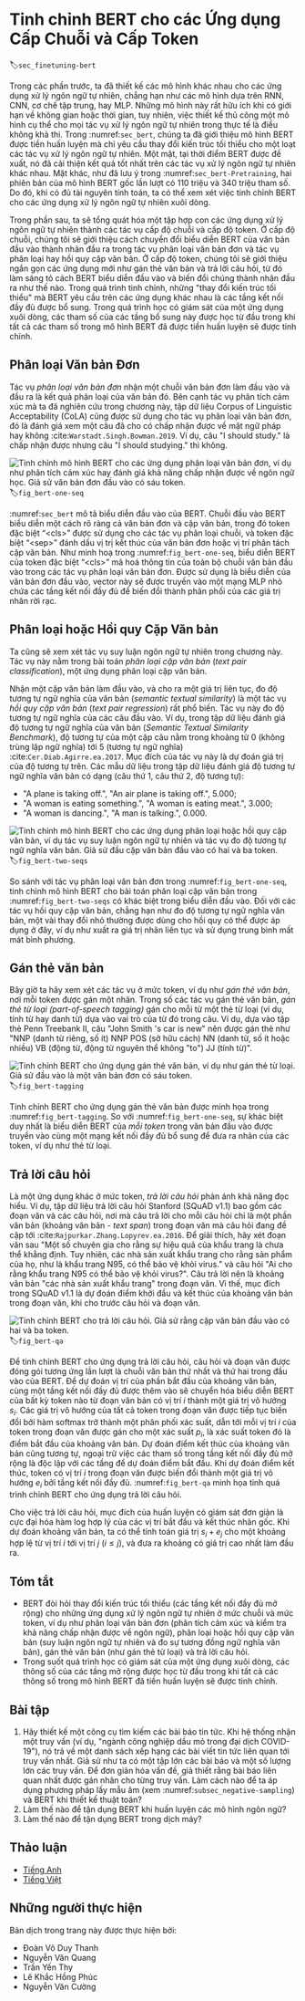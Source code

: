 <!-- ===================== Bắt đầu dịch Phần 1 ==================== -->
<!-- ========================================= REVISE PHẦN 1 - BẮT ĐẦU =================================== -->

<!--
# Fine-Tuning BERT for Sequence-Level and Token-Level Applications
-->

# Tinh chỉnh BERT cho các Ứng dụng Cấp Chuỗi và Cấp Token
:label:`sec_finetuning-bert`

<!--
In the previous sections of this chapter, we have designed different models for 
natural language processing applications, such as based on RNNs, CNNs, attention, and MLPs.
These models are helpful when there is space or time constraint, however, 
crafting a specific model for every natural language processing task is practically infeasible.
In :numref:`sec_bert`, we introduced a pretraining model, BERT, 
that requires minimal architecture changes for a wide range of natural language processing tasks.
One one hand, at the time of its proposal, BERT improved the state of the art on various natural language processing tasks.
On the other hand, as noted in :numref:`sec_bert-pretraining`, 
the two versions of the original BERT model come with 110 million and 340 million parameters.
Thus, when there are sufficient computational resources, 
we may consider fine-tuning BERT for downstream natural language processing applications.
-->

Trong các phần trước, ta đã thiết kế các mô hình khác nhau cho
các ứng dụng xử lý ngôn ngữ tự nhiên, chẳng hạn như các mô hình dựa trên RNN, CNN, cơ chế tập trung, hay MLP.
Những mô hình này rất hữu ích khi có giới hạn về không gian hoặc thời gian, tuy nhiên,
việc thiết kế thủ công một mô hình cụ thể cho mọi tác vụ xử lý ngôn ngữ tự nhiên trong thực tế là điều không khả thi.
Trong :numref:`sec_bert`, chúng ta đã giới thiệu mô hình BERT được tiền huấn luyện mà chỉ
yêu cầu thay đổi kiến trúc tối thiểu cho một loạt các tác vụ xử lý ngôn ngữ tự nhiên.
Một mặt, tại thời điểm BERT được đề xuất, nó đã cải thiện kết quả tốt nhất trên các tác vụ xử lý ngôn ngữ tự nhiên khác nhau.
Mặt khác, như đã lưu ý trong :numref:`sec_bert-Pretraining`,
hai phiên bản của mô hình BERT gốc lần lượt có 110 triệu và 340 triệu tham số.
Do đó, khi có đủ tài nguyên tính toán,
ta có thể xem xét việc tinh chỉnh BERT cho các ứng dụng xử lý ngôn ngữ tự nhiên xuôi dòng.


<!--
In the following, we generalize a subset of natural language processing applications as sequence-level and token-level.
On the sequence level, we introduce how to transform the BERT representation of the text input 
to the output label in single text classification and text pair classification or regression.
On the token level, we will briefly introduce new applications such as text tagging 
and question answering and shed light on how BERT can represent their inputs and get transformed into output labels.
During fine-tuning, the "minimal architecture changes" required by BERT across different applications are the extra fully-connected layers.
During supervised learning of a downstream application, parameters of the extra layers are 
learned from scratch while all the parameters in the pretrained BERT model are fine-tuned.
-->


Trong phần sau, ta sẽ tổng quát hóa một tập hợp con các ứng dụng xử lý ngôn ngữ tự nhiên thành các tác vụ cấp độ chuỗi và cấp độ token.
Ở cấp độ chuỗi, chúng tôi sẽ giới thiệu cách chuyển đổi biểu diễn BERT của văn bản đầu vào
thành nhãn đầu ra trong tác vụ phân loại văn bản đơn và tác vụ phân loại hay hồi quy cặp văn bản.
Ở cấp độ token, chúng tôi sẽ giới thiệu ngắn gọn các ứng dụng mới như gán thẻ văn bản
và trả lời câu hỏi, từ đó làm sáng tỏ cách BERT biểu diễn đầu vào và biến đổi chúng thành nhãn đầu ra như thế nào.
Trong quá trình tinh chỉnh, những "thay đổi kiến trúc tối thiểu" mà BERT yêu cầu trên các ứng dụng khác nhau là các tầng kết nối đầy đủ được bổ sung.
Trong quá trình học có giám sát của một ứng dụng xuôi dòng, các tham số của các tầng bổ sung này
được học từ đầu trong khi tất cả các tham số trong mô hình BERT đã được tiền huấn luyện sẽ được tinh chỉnh.


<!--
## Single Text Classification
-->

## Phân loại Văn bản Đơn


<!--
*Single text classification* takes a single text sequence as the input and outputs its classification result.
Besides sentiment analysis that we have studied in this chapter,
the Corpus of Linguistic Acceptability (CoLA) is also a dataset for single text classification,
judging whether a given sentence is grammatically acceptable or not :cite:`Warstadt.Singh.Bowman.2019`.
For instance, "I should study." is acceptable but "I should studying." is not.
-->

Tác vụ *phân loại văn bản đơn* nhận một chuỗi văn bản đơn làm đầu vào và đầu ra là kết quả phân loại của văn bản đó.
Bên cạnh tác vụ phân tích cảm xúc mà ta đã nghiên cứu trong chương này,
tập dữ liệu Corpus of Linguistic Acceptability (CoLA) cũng được sử dụng cho tác vụ phân loại văn bản đơn, đó là đánh giá xem một câu đã cho có chấp nhận được về mặt ngữ pháp hay không :cite:`Warstadt.Singh.Bowman.2019`.
Ví dụ, câu "I should study." là chấp nhận được nhưng câu "I should studying." thì không.


<!--
![Fine-tuning BERT for single text classification applications, such as sentiment analysis and testing linguistic acceptability. Suppose that the input single text has six tokens.](../img/bert-one-seq.svg)
-->

![Tinh chỉnh mô hình BERT cho các ứng dụng phân loại văn bản đơn, ví dụ như phân tích cảm xúc hay đánh giá khả năng chấp nhận được về ngôn ngữ học. Giả sử văn bản đơn đầu vào có sáu token.](../img/bert-one-seq.svg)
:label:`fig_bert-one-seq`

<!-- ===================== Kết thúc dịch Phần 1 ===================== -->

<!-- ===================== Bắt đầu dịch Phần 2 ===================== -->

<!--
:numref:`sec_bert` describes the input representation of BERT.
The BERT input sequence unambiguously represents both single text and text pairs,
where the special classification token  “&lt;cls&gt;” is used for sequence classification and 
the special classification token  “&lt;sep&gt;” marks the end of single text or separates a pair of text.
As shown in :numref:`fig_bert-one-seq`, in single text classification applications,
the BERT representation of the special classification token  “&lt;cls&gt;” encodes the information of the entire input text sequence.
As the representation of the input single text, it will be fed into a small MLP consisting of fully-connected (dense) layers
to output the distribution of all the discrete label values.
-->

:numref:`sec_bert` mô tả biểu diễn đầu vào của BERT.
Chuỗi đầu vào BERT biểu diễn một cách rõ ràng cả văn bản đơn và cặp văn bản,
trong đó token đặc biệt “&lt;cls&gt;” được sử dụng cho các tác vụ phân loại chuỗi, 
và token đặc biệt “&lt;sep&gt;” đánh dấu vị trị kết thúc của văn bản đơn hoặc vị trí phân tách cặp văn bản.
Như minh hoạ trong :numref:`fig_bert-one-seq`, biểu diễn BERT của token đặc biệt “&lt;cls&gt;” mã hoá thông tin của toàn bộ chuỗi văn bản đầu vào trong các tác vụ phân loại văn bản đơn.
Được sử dụng là biểu diễn của văn bản đơn đầu vào, vector này sẽ được truyền vào một mạng MLP nhỏ chứa các tầng kết nối đầy đủ để biến đổi thành phân phối của các giá trị nhãn rời rạc.


<!--
## Text Pair Classification or Regression
-->

## Phân loại hoặc Hồi quy Cặp Văn bản


<!--
We have also examined natural language inference in this chapter.
It belongs to *text pair classification*, a type of application classifying a pair of text.
-->

Ta cũng sẽ xem xét tác vụ suy luận ngôn ngữ tự nhiên trong chương này.
Tác vụ này nằm trong bài toán *phân loại cặp văn bản* (_text pair classification_), một ứng dụng phân loại cặp văn bản.


<!--
Taking a pair of text as the input but outputting a continuous value, *semantic textual similarity* is a popular *text pair regression* task.
This task measures semantic similarity of sentences.
For instance, in the Semantic Textual Similarity Benchmark dataset, the similarity score of a pair of sentences
is an ordinal scale ranging from 0 (no meaning overlap) to 5 (meaning equivalence) :cite:`Cer.Diab.Agirre.ea.2017`.
The goal is to predict these scores.
Examples from the Semantic Textual Similarity Benchmark dataset include (sentence 1, sentence 2, similarity score):
-->

Nhận một cặp văn bản làm đầu vào, và cho ra một giá trị liên tục, đo độ tương tự ngữ nghĩa của văn bản (_semantic textual similarity_) là một tác vụ *hồi quy cặp văn bản* (*text pair regression*) rất phổ biến.
Tác vụ này đo độ tương tự ngữ nghĩa của các câu đầu vào.
Ví dụ, trong tập dữ liệu đánh giá độ tương tự ngữ nghĩa của văn bản (_Semantic Textual Similarity Benchmark_), độ tương tự của một cặp câu nằm trong khoảng từ 0 (không trùng lặp ngữ nghĩa) tới 5 (tương tự ngữ nghĩa) :cite:`Cer.Diab.Agirre.ea.2017`.
Mục đích của tác vụ này là dự đoán giá trị của độ tương tự trên.
Các mẫu dữ liệu trong tập dữ liệu đánh giá độ tương tự ngữ nghĩa văn bản có dạng (câu thứ 1, câu thứ 2, độ tương tự):


<!--
* "A plane is taking off.", "An air plane is taking off.", 5.000;
* "A woman is eating something.", "A woman is eating meat.", 3.000;
* "A woman is dancing.", "A man is talking.", 0.000.
-->

* "A plane is taking off.", "An air plane is taking off.", 5.000;
* "A woman is eating something.", "A woman is eating meat.", 3.000;
* "A woman is dancing.", "A man is talking.", 0.000.


<!--
![Fine-tuning BERT for text pair classification or regression applications, such as natural language inference and semantic textual similarity. Suppose that the input text pair has two and three tokens.](../img/bert-two-seqs.svg)
-->

![Tinh chỉnh mô hình BERT cho các ứng dụng phân loại hoặc hồi quy cặp văn bản, ví dụ tác vụ suy luận ngôn ngữ tự nhiên và tác vụ đo độ tương tự ngữ nghĩa văn bản. Giả sử đầu cặp văn bản đầu vào có hai và ba token.](../img/bert-two-seqs.svg)
:label:`fig_bert-two-seqs`


<!--
Comparing with single text classification in :numref:`fig_bert-one-seq`,
fine-tuning BERT for text pair classification in :numref:`fig_bert-two-seqs` is different in the input representation.
For text pair regression tasks such as semantic textual similarity, trivial changes can be applied such as outputting a continuous label value
and using the mean squared loss: they are common for regression.
-->

So sánh với tác vụ phân loại văn bản đơn trong :numref:`fig_bert-one-seq`,
tinh chỉnh mô hình BERT cho bài toán phân loại cặp văn bản trong :numref:`fig_bert-two-seqs` có khác biệt trong biểu diễn đầu vào.
Đối với các tác vụ hồi quy cặp văn bản, chẳng hạn như đo độ tương tự ngữ nghĩa văn bản, một vài thay đổi nhỏ thường được dùng cho hồi quy có thể được áp dụng ở đây, ví dụ như xuất ra giá trị nhãn liên tục
và sử dụng trung bình mất mát bình phương.

<!-- ===================== Kết thúc dịch Phần 2 ===================== -->

<!-- ===================== Bắt đầu dịch Phần 3 ===================== -->

<!-- ========================================= REVISE PHẦN 1 - KẾT THÚC ===================================-->

<!-- ========================================= REVISE PHẦN 2 - BẮT ĐẦU ===================================-->

<!--
## Text Tagging
-->

## Gán thẻ văn bản


<!--
Now let us consider token-level tasks, such as *text tagging*, where each token is assigned a label.
Among text tagging tasks, *part-of-speech tagging* assigns each word a part-of-speech tag (e.g., adjective and determiner)
according to the role of the word in the sentence.
For example, according to the Penn Treebank II tag set,
the sentence "John Smith 's car is new" should be tagged as
"NNP (noun, proper singular) NNP POS (possessive ending) NN (noun, singular or mass) VB (verb, base form) JJ (adjective)".
-->

Bây giờ ta hãy xem xét các tác vụ ở mức token, ví dụ như *gán thẻ văn bản*, nơi mỗi token được gán một nhãn.
Trong số các tác vụ gán thẻ văn bản, *gán thẻ từ loại (part-of-speech tagging)* gán cho mỗi từ một thẻ từ loại (ví dụ, tính từ hay danh từ) dựa vào vai trò của từ đó trong câu.
Ví dụ, dựa vào tập thẻ Penn Treebank II,
câu "John Smith 's car is new" nên được gán thẻ như
"NNP (danh từ riêng, số ít) NNP POS (sở hữu cách) NN (danh từ, số ít hoặc nhiều) VB (động từ, động từ nguyên thể không "to") JJ (tính từ)".


<!--
![Fine-tuning BERT for text tagging applications, such as part-of-speech tagging. Suppose that the input single text has six tokens.](../img/bert-tagging.svg)
-->

![Tinh chỉnh BERT cho ứng dụng gán thẻ văn bản, ví dụ như gán thẻ từ loại. Giả sử đầu vào là một văn bản đơn có sáu token.](../img/bert-tagging.svg)
:label:`fig_bert-tagging`


<!--
Fine-tuning BERT for text tagging applications is illustrated in :numref:`fig_bert-tagging`.
Comparing with :numref:`fig_bert-one-seq`, the only distinction lies in that
in text tagging, the BERT representation of *every token* of the input text
is fed into the same extra fully-connected layers to output the label of the token, such as a part-of-speech tag.
-->

Tinh chỉnh BERT cho ứng dụng gán thẻ văn bản được minh họa trong :numref:`fig_bert-tagging`.
So với :numref:`fig_bert-one-seq`, sự khác biệt duy nhất là
biểu diễn BERT của *mỗi token* trong văn bản đầu vào
được truyền vào cùng một mạng kết nối đầy đủ bổ sung để đưa ra nhãn của các token, ví dụ như thẻ từ loại.


<!--
## Question Answering
-->

## Trả lời câu hỏi


<!--
As another token-level application, *question answering* reflects capabilities of reading comprehension.
For example, the Stanford Question Answering Dataset (SQuAD v1.1)
consists of reading passages and questions, where the answer to every question
is just a segment of text (text span) from the passage that the question is about :cite:`Rajpurkar.Zhang.Lopyrev.ea.2016`.
To explain, consider a passage
"Some experts report that a mask's efficacy is inconclusive. However, mask makers insist that their products, such as N95 respirator masks, can guard against the virus."
and a question "Who say that N95 respirator masks can guard against the virus?".
The answer should be the text span "mask makers" in the passage.
Thus, the goal in SQuAD v1.1 is to predict the start and end of the text span in the passage given a pair of question and passage.
-->

Là một ứng dụng khác ở mức token, *trả lời câu hỏi* phản ánh khả năng đọc hiểu.
Ví dụ, tập dữ liệu trả lời câu hỏi Stanford (SQuAD v1.1)
bao gồm các đoạn văn và các câu hỏi, nơi mà câu trả lời cho mỗi câu hỏi
chỉ là một phần văn bản (khoảng văn bản - *text span*) trong đoạn văn mà câu hỏi đang đề cập tới :cite:`Rajpurkar.Zhang.Lopyrev.ea.2016`.
Để giải thích, hãy xét đoạn văn sau
"Một số chuyên gia cho rằng sự hiệu quả của khẩu trang là chưa thể khẳng định. Tuy nhiên, các nhà sản xuất khẩu trang cho rằng sản phẩm của họ, như là khẩu trang N95, có thể bảo vệ khỏi virus."
và câu hỏi "Ai cho rằng khẩu trang N95 có thể bảo vệ khỏi virus?".
Câu trả lời nên là khoảng văn bản "các nhà sản xuất khẩu trang" trong đoạn văn.
Vì thế, mục đích trong SQuAD v1.1 là dự đoán điểm khởi đầu và kết thúc của khoảng văn bản trong đoạn văn, khi cho trước câu hỏi và đoạn văn.

<!--
![Fine-tuning BERT for question answering. Suppose that the input text pair has two and three tokens.](../img/bert-qa.svg)
-->

![Tinh chỉnh BERT cho trả lời câu hỏi. Giả sử rằng cặp văn bản đầu vào có hai và ba token.](../img/bert-qa.svg)
:label:`fig_bert-qa`

<!-- ===================== Kết thúc dịch Phần 3 ===================== -->

<!-- ===================== Bắt đầu dịch Phần 4 ===================== -->

<!--
To fine-tune BERT for question answering, the question and passage are packed as
the first and second text sequence, respectively, in the input of BERT.
To predict the position of the start of the text span, the same additional fully-connected layer will transform
the BERT representation of any token from the passage of position $i$ into a scalar score $s_i$.
Such scores of all the passage tokens are further transformed by the softmax operation
into a probability distribution, so that each token position $i$ in the passage is assigned
a probability $p_i$ of being the start of the text span.
Predicting the end of the text span is the same as above, except that
parameters in its additional fully-connected layer are independent from those for predicting the start.
When predicting the end, any passage token of position $i$ is transformed by the same fully-connected layer into a scalar score $e_i$.
:numref:`fig_bert-qa` depicts fine-tuning BERT for question answering.
-->

Để tinh chỉnh BERT cho ứng dụng trả lời câu hỏi, câu hỏi và đoạn văn được đóng gói tương ứng lần lượt là 
chuỗi văn bản thứ nhất và thứ hai trong đầu vào của BERT.
Để dự đoán vị trí của phần bắt đầu của khoảng văn bản, cùng một tầng kết nối đầy đủ được thêm vào sẽ chuyển hóa
biểu diễn BERT của bất kỳ token nào từ đoạn văn bản có vị trí $i$ thành một giá trị vô hướng $s_i$. 
Các giá trị vô hướng của tất cả token trong đoạn văn được tiếp tục biến đổi bởi hàm softmax
trở thành một phân phối xác suất, dẫn tới mỗi vị trí $i$ của token trong đoạn văn được gán
cho một xác suất $p_i$, là xác suất token đó là điểm bắt đầu của khoảng văn bản.
Dự đoán điểm kết thúc của khoảng văn bản cũng tương tự, ngoại trừ việc các tham số trong tầng kết nối đầy đủ mở rộng là độc lập với các tầng để dự đoán điểm bắt đầu.
Khi dự đoán điểm kết thúc, token có vị trí $i$ trong đoạn văn được biến đổi thành một giá trị vô hướng $e_i$ bởi tầng kết nối đầy đủ.
:numref:`fig_bert-qa` minh họa tinh quá trình chỉnh BERT cho ứng dụng trả lời câu hỏi.


<!--
For question answering, the supervised learning's training objective is as straightforward as
maximizing the log-likelihoods of the ground-truth start and end positions.
When predicting the span, we can compute the score $s_i + e_j$ for a valid span
from position $i$ to position $j$ ($i \leq j$), and output the span with the highest score.
-->

Cho việc trả lời câu hỏi, mục đích của huấn luyện có giám sát đơn giản là cực đại hóa hàm log hợp lý của các vị trí bắt đầu và kết thúc nhãn gốc. 
Khi dự đoán khoảng văn bản, ta có thể tính toán giá trị $s_i + e_j$ cho một khoảng hợp lệ từ vị trí $i$ tới vị trí $j$ ($i \leq j$), và đưa ra khoảng có giá trị cao nhất làm đầu ra.


## Tóm tắt

<!--
* BERT requires minimal architecture changes (extra fully-connected layers) for sequence-level and token-level natural language processing applications, 
such as single text classification (e.g., sentiment analysis and testing linguistic acceptability), text pair classification or regression 
(e.g., natural language inference and semantic textual similarity), text tagging (e.g., part-of-speech tagging), and question answering.
* During supervised learning of a downstream application, parameters of the extra layers are learned from scratch 
while all the parameters in the pretrained BERT model are fine-tuned.
-->

* BERT đòi hỏi thay đổi kiến trúc tối thiểu (các tầng kết nối đầy đủ mở rộng) cho những ứng dụng xử lý ngôn ngữ tự nhiên ở mức chuỗi và mức token,
ví dụ như phân loại văn bản đơn (phân tích cảm xúc và kiểm tra khả năng chấp nhận được về ngôn ngữ), phân loại hoặc hồi quy cặp văn bản 
(suy luận ngôn ngữ tự nhiên và đo sự tương đồng ngữ nghĩa văn bản), gán thẻ văn bản (như gán thẻ từ loại) và trả lời câu hỏi.
* Trong suốt quá trình học có giám sát của một ứng dụng xuôi dòng, các thông số của các tầng mở rộng được học từ đầu trong khi tất cả các thông số trong mô hình BERT đã tiền huấn luyện sẽ được tinh chỉnh.


## Bài tập

<!--
1. Let us design a search engine algorithm for news articles. When the system receives an query (e.g., "oil industry during the coronavirus outbreak"), 
it should return a ranked list of news articles that are most relevant to the query. 
Suppose that we have a huge pool of news articles and a large number of queries. 
To simplify the problem, suppose that the most relevant article has been labeled for each query. 
How can we apply negative sampling (see :numref:`subsec_negative-sampling`) and BERT in the algorithm design?
2. How can we leverage BERT in training language models?
3. Can we leverage BERT in machine translation?
-->

1. Hãy thiết kế một công cụ tìm kiếm các bài báo tin tức. Khi hệ thống nhận một truy vấn (ví dụ, "ngành công nghiệp dầu mỏ trong đại dịch COVID-19"),
nó trả về một danh sách xếp hạng các bài viết tin tức liên quan tới truy vấn nhất. 
Giả sử như ta có một tập lớn các bài báo và một số lượng lớn các truy vấn.
Để đơn giản hóa vấn đề, giả thiết rằng bài báo liên quan nhất được gán nhãn cho từng truy vấn.
Làm cách nào để ta áp dụng phương pháp lấy mẫu âm (xem :numref:`subsec_negative-sampling`) và BERT khi thiết kế thuật toán?
2. Làm thế nào để tận dụng BERT khi huấn luyện các mô hình ngôn ngữ?
3. Làm thế nào để tận dụng BERT trong dịch máy?

<!-- ===================== Kết thúc dịch Phần 4 ===================== -->
<!-- ========================================= REVISE PHẦN 2 - KẾT THÚC ===================================-->


## Thảo luận
* [Tiếng Anh](https://discuss.d2l.ai/t/396)
* [Tiếng Việt](https://forum.machinelearningcoban.com/c/d2l)

## Những người thực hiện
Bản dịch trong trang này được thực hiện bởi:
<!--
Tác giả của mỗi Pull Request điền tên mình và tên những người review mà bạn thấy
hữu ích vào từng phần tương ứng. Mỗi dòng một tên, bắt đầu bằng dấu `*`.
Tên đầy đủ của các reviewer có thể được tìm thấy tại https://github.com/aivivn/d2l-vn/blob/master/docs/contributors_info.md
-->

* Đoàn Võ Duy Thanh
* Nguyễn Văn Quang
* Trần Yến Thy
* Lê Khắc Hồng Phúc
* Nguyễn Văn Cường
